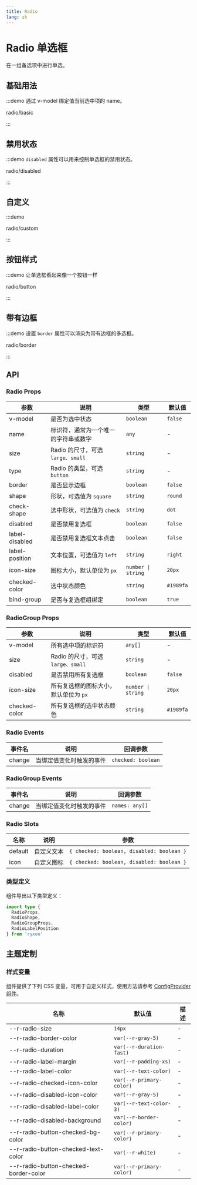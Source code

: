 ```yaml
---
title: Radio
lang: zh
---
```


# Radio 单选框

在一组备选项中进行单选。

## 基础用法

:::demo 通过 v-model 绑定值当前选中项的 name。

radio/basic

:::

## 禁用状态

:::demo `disabled` 属性可以用来控制单选框的禁用状态。

radio/disabled

:::

## 自定义

:::demo

radio/custom

:::

## 按钮样式

:::demo 让单选框看起来像一个按钮一样

radio/button

:::

## 带有边框

:::demo 设置 `border` 属性可以渲染为带有边框的多选框。

radio/border

:::

## API

### Radio Props

| 参数 | 说明 | 类型 | 默认值 |
| --- | --- | --- | --- |
| v-model | 是否为选中状态 | `boolean` | `false` |
| name | 标识符，通常为一个唯一的字符串或数字 | `any` | - |
| size | Radio 的尺寸，可选`large、small` | `string` | - |
| type | Radio 的类型，可选`button` | `string` | - |
| border | 是否显示边框 | `boolean` | `false` |
| shape | 形状，可选值为 `square` | `string` | `round` |
| check-shape | 选中形状，可选值为 `check` | `string` | `dot` |
| disabled | 是否禁用复选框 | `boolean` | `false` |
| label-disabled | 是否禁用复选框文本点击 | `boolean` | `false` |
| label-position | 文本位置，可选值为 `left` | `string` | `right` |
| icon-size | 图标大小，默认单位为 `px` | `number \| string` | `20px` |
| checked-color | 选中状态颜色 | `string` | `#1989fa` |
| bind-group | 是否与复选框组绑定 | `boolean` | `true` |

### RadioGroup Props

| 参数 | 说明 | 类型 | 默认值 |
| --- | --- | --- | --- |
| v-model | 所有选中项的标识符 | `any[]` | - |
| size | Radio 的尺寸，可选`large、small` | `string` | - |
| disabled | 是否禁用所有复选框 | `boolean` | `false` |
| icon-size | 所有复选框的图标大小，默认单位为 `px` | `number \| string` | `20px` |
| checked-color | 所有复选框的选中状态颜色 | `string` | `#1989fa` |

### Radio Events

| 事件名 | 说明                     | 回调参数           |
| ------ | ------------------------ | ------------------ |
| change | 当绑定值变化时触发的事件 | `checked: boolean` |

### RadioGroup Events

| 事件名 | 说明                     | 回调参数       |
| ------ | ------------------------ | -------------- |
| change | 当绑定值变化时触发的事件 | `names: any[]` |

### Radio Slots

| 名称    | 说明       | 参数                                      |
| ------- | ---------- | ----------------------------------------- |
| default | 自定义文本 | `{ checked: boolean, disabled: boolean }` |
| icon    | 自定义图标 | `{ checked: boolean, disabled: boolean }` |

### 类型定义

组件导出以下类型定义：

```ts
import type {
  RadioProps,
  RadioShape,
  RadioGroupProps,
  RadioLabelPosition
} from 'ryxon'
```

## 主题定制

### 样式变量

组件提供了下列 CSS 变量，可用于自定义样式，使用方法请参考 [ConfigProvider 组件](/zh/component/config-provider.html)。

| 名称                                  | 默认值                   | 描述 |
| ------------------------------------- | ------------------------ | ---- |
| --r-radio-size                        | `14px`                   | -    |
| --r-radio-border-color                | `var(--r-gray-5)`        | -    |
| --r-radio-duration                    | `var(--r-duration-fast)` | -    |
| --r-radio-label-margin                | `var(--r-padding-xs)`    | -    |
| --r-radio-label-color                 | `var(--r-text-color)`    | -    |
| --r-radio-checked-icon-color          | `var(--r-primary-color)` | -    |
| --r-radio-disabled-icon-color         | `var(--r-gray-5)`        | -    |
| --r-radio-disabled-label-color        | `var(--r-text-color-3)`  | -    |
| --r-radio-disabled-background         | `var(--r-border-color)`  | -    |
| --r-radio-button-checked-bg-color     | `var(--r-primary-color)` | -    |
| --r-radio-button-checked-text-color   | `var(--r-white)`         | -    |
| --r-radio-button-checked-border-color | `var(--r-primary-color)` | -    |
